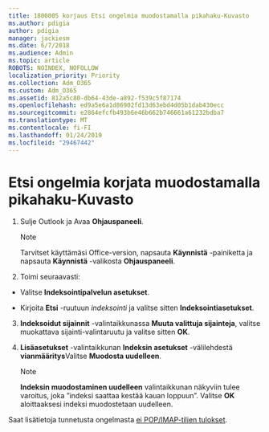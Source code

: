 ```yaml
---
title: 1800005 korjaus Etsi ongelmia muodostamalla pikahaku-Kuvasto
ms.author: pdigia
author: pdigia
manager: jackiesm
ms.date: 6/7/2018
ms.audience: Admin
ms.topic: article
ROBOTS: NOINDEX, NOFOLLOW
localization_priority: Priority
ms.collection: Adm_O365
ms.custom: Adm_O365
ms.assetid: 812a5c80-db64-43de-a892-f539c5f87174
ms.openlocfilehash: ed9a5e6a1d86902fd13d63ebd4d05b1dab430ecc
ms.sourcegitcommit: e2864efcfb493b6e46b662b746661a61232bdba7
ms.translationtype: MT
ms.contentlocale: fi-FI
ms.lasthandoff: 01/24/2019
ms.locfileid: "29467442"
---
```

# <a name="fix-search-issues-by-rebuilding-your-instant-search-catalog"></a>Etsi ongelmia korjata muodostamalla pikahaku-Kuvasto

1. Sulje Outlook ja Avaa **Ohjauspaneeli**.
    
    > [!NOTE]
    > Tarvitset käyttämäsi Office-version, napsauta **Käynnistä** -painiketta ja napsauta **Käynnistä** -valikosta **Ohjauspaneeli**. 
  
2. Toimi seuraavasti:
    
  - Valitse **Indeksointipalvelun asetukset**.
    
  - Kirjoita **Etsi** -ruutuun *indeksointi* ja valitse sitten **Indeksointiasetukset**.
    
3. **Indeksoidut sijainnit** -valintaikkunassa **Muuta valittuja sijainteja**, valitse muokattava sijainti-valintaruutu ja valitse sitten **OK**.
    
4. **Lisäasetukset** -valintaikkunan **Indeksin asetukset** -välilehdestä **vianmääritys**Valitse **Muodosta uudelleen**.
    
    > [!NOTE]
    > **Indeksin muodostaminen uudelleen** valintaikkunan näkyviin tulee varoitus, joka ”indeksi saattaa kestää kauan loppuun”. Valitse **OK** aloittaaksesi indeksi muodostetaan uudelleen. 
  
Saat lisätietoja tunnetusta ongelmasta [ei POP/IMAP-tilien tulokset](https://support.office.com/article/51c9d2c7-a3db-4358-afdf-50d3a9e57039.aspx).
  


